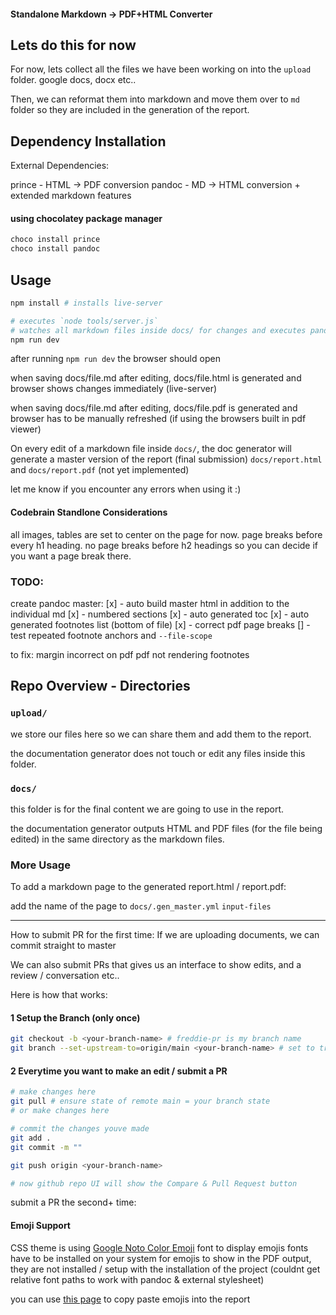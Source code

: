 #### Standalone Markdown -> PDF+HTML Converter

## Lets do this for now

For now, lets collect all the files we have been working on into the `upload` folder. google docs, docx etc..

Then, we can reformat them into markdown and move them over to `md` folder so they are included in the generation of the report.

## Dependency Installation

External Dependencies:

prince - HTML -> PDF conversion
pandoc - MD -> HTML conversion + extended markdown features

#### using chocolatey package manager

```powershell
choco install prince
choco install pandoc
```

## Usage

```bash
npm install # installs live-server

# executes `node tools/server.js`
# watches all markdown files inside docs/ for changes and executes pandoc if changed
npm run dev
```

after running `npm run dev` the browser should open

when saving docs/file.md after editing, docs/file.html is generated and browser shows changes immediately (live-server)

when saving docs/file.md after editing, docs/file.pdf is generated and browser has to be manually refreshed (if using the browsers built in pdf viewer)

On every edit of a markdown file inside `docs/`, the doc generator will generate a master version of the report (final submission) `docs/report.html` and `docs/report.pdf` (not yet implemented)

let me know if you encounter any errors when using it :)

#### Codebrain Standlone Considerations

all images, tables are set to center on the page for now.
page breaks before every h1 heading.
no page breaks before h2 headings so you can decide if you want a page break there.

### TODO:

create pandoc master:
[x] - auto build master html in addition to the individual md
[x] - numbered sections
[x] - auto generated toc
[x] - auto generated footnotes list (bottom of file)
[x] - correct pdf page breaks
[] - test repeated footnote anchors and `--file-scope`

to fix:
margin incorrect on pdf
pdf not rendering footnotes

## Repo Overview - Directories

### `upload/`

we store our files here so we can share them and add them to the report.

the documentation generator does not touch or edit any files inside this folder.

### `docs/`

this folder is for the final content we are going to use in the report.

the documentation generator outputs HTML and PDF files (for the file being edited) in the same directory as the markdown files.

### More Usage

To add a markdown page to the generated report.html / report.pdf:

add the name of the page to `docs/.gen_master.yml` `input-files`

---

How to submit PR for the first time:
If we are uploading documents, we can commit straight to master

We can also submit PRs that gives us an interface to show edits, and a review / conversation etc..

Here is how that works:

#### 1 Setup the Branch (only once)

```bash
git checkout -b <your-branch-name> # freddie-pr is my branch name
git branch --set-upstream-to=origin/main <your-branch-name> # set to track remote main branch


```

#### 2 Everytime you want to make an edit / submit a PR

```bash
# make changes here
git pull # ensure state of remote main = your branch state
# or make changes here

# commit the changes youve made
git add .
git commit -m ""

git push origin <your-branch-name>

# now github repo UI will show the Compare & Pull Request button
```

submit a PR the second+ time:

#### Emoji Support

CSS theme is using [Google Noto Color Emoji](https://fonts.google.com/noto/specimen/Noto+Color+Emoji/glyphs) font to display emojis
fonts have to be installed on your system for emojis to show in the PDF output, they are not installed / setup with the installation of the project (couldnt get relative font paths to work with pandoc & external stylesheet)

you can use [this page](https://emojipedia.org/google/) to copy paste emojis into the report
